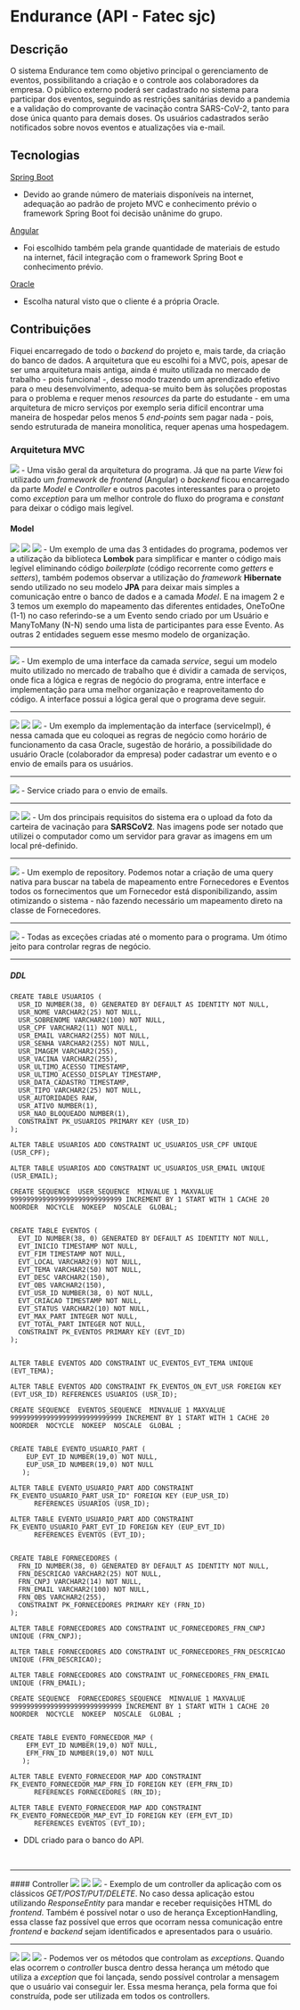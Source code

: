 # Endurance (API - Fatec sjc)

## Descrição
O sistema Endurance tem como objetivo principal o gerenciamento de eventos, possibilitando a criação e o controle aos colaboradores da empresa. O público externo poderá ser cadastrado no sistema para participar dos eventos, seguindo as restrições sanitárias devido a pandemia e a validação do comprovante de vacinação contra SARS-CoV-2, tanto para dose única quanto para demais doses. Os usuários cadastrados serão notificados sobre novos eventos e atualizações via e-mail.

## Tecnologias
[Spring Boot](https://spring.io/projects/spring-boot)
- Devido ao grande número de materiais disponíveis na internet, adequação ao padrão de projeto MVC e conhecimento prévio o framework Spring Boot foi decisão unânime do grupo.
  
[Angular](https://angular.io/cli)
- Foi escolhido também pela grande quantidade de materiais de estudo na internet, fácil integração com o framework Spring Boot e conhecimento prévio. 
  
[Oracle](https://www.oracle.com/br/database/)
- Escolha natural visto que o cliente é a própria Oracle.


## Contribuições
Fiquei encarregado de todo o <i>backend</i> do projeto e, mais tarde, da criação do banco de dados. A arquitetura que eu escolhi foi a MVC, pois, apesar de ser uma arquitetura mais antiga, ainda é muito utilizada no mercado de trabalho - pois funciona! -, desso modo trazendo um aprendizado efetivo para o meu desenvolvimento, adequa-se muito bem às soluções propostas para o problema e requer menos <i>resources</i> da parte do estudante - em uma arquitetura de micro serviços por exemplo seria difícil encontrar uma maneira de hospedar pelos menos 5 <i>end-points</i> sem pagar nada - pois, sendo estruturada de maneira monolitica, requer apenas uma hospedagem.

### Arquitetura MVC
<img src="img/MVC.PNG">
- Uma visão geral da arquitetura do programa. Já que na parte <i>View</i> foi utilizado um <i>framework</i> de <i>frontend</i> (Angular) o <i>backend</i> ficou encarregado da parte <i>Model</i> e <i>Controller</i> e outros pacotes interessantes para o projeto como <i>exception</i> para um melhor controle do fluxo do programa e <i>constant</i> para deixar o código mais legível.

#### Model
<img src="img/model1.PNG">
<img src="img/model2.PNG">
<img src="img/model3.PNG">
- Um exemplo de uma das 3 entidades do programa, podemos ver a utilização da biblioteca <b>Lombok</b> para simplificar e manter o código mais legível eliminando código <i>boilerplate</i> (código recorrente como <i>getters</i> e <i>setters</i>), também podemos observar a utilização do <i>framework</i> <b>Hibernate</b> sendo utilizado no seu modelo <b>JPA</b> para deixar mais simples a comunicação entre o banco de dados e a camada <i>Model</i>. E na imagem 2 e 3 temos um exemplo do mapeamento das diferentes entidades, OneToOne (1-1) no caso referindo-se a um Evento sendo criado por um Usuário e ManyToMany (N-N) sendo uma lista de participantes para esse Evento. As outras 2 entidades seguem esse mesmo modelo de organização.
<hr>
<img src="img/service1.PNG">
- Um exemplo de uma interface da camada <i>service</i>, segui um modelo muito utilizado no mercado de trabalho que é dividir a camada de serviços, onde fica a lógica e regras de negócio do programa, entre interface e implementação para uma melhor organização e reaproveitamento do código. A interface possui a lógica geral que o programa deve seguir.
<hr>
<img src="img/serviceImpl1.PNG">
<img src="img/serviceImpl2.PNG">
<img src="img/serviceImpl3.PNG">
- Um exemplo da implementação da interface (serviceImpl), é nessa camada que eu coloquei as regras de negócio como horário de funcionamento da casa Oracle, sugestão de horário, a possibilidade do usuário Oracle (colaborador da empresa) poder cadastrar um evento e o envio de emails para os usuários.
<hr>
<img src="img/serviceImpl4.PNG">
- Service criado para o envio de emails.
<hr>
<img src="img/vaccine1.PNG">
<img src="img/vaccine2.PNG">
- Um dos principais requisitos do sistema era o upload da foto da carteira de vacinação para <b>SARSCoV2</b>. Nas imagens pode ser notado que utilizei o computador como um servidor para gravar as imagens em um local pré-definido.
<hr>
<img src="img/repository1.PNG">
- Um exemplo de repository. Podemos notar a criação de uma query nativa para buscar na tabela de mapeamento entre Fornecedores e Eventos todos os fornecimentos que um Fornecedor está disponibilizando, assim otimizando o sistema - não fazendo necessário um mapeamento direto na classe de Fornecedores.
<hr>
<img src="img/exceptions1.PNG">
- Todas as exceções criadas até o momento para o programa. Um ótimo jeito para controlar regras de negócio.
<hr>

##### DDL

```
CREATE TABLE USUARIOS (
  USR_ID NUMBER(38, 0) GENERATED BY DEFAULT AS IDENTITY NOT NULL,
  USR_NOME VARCHAR2(25) NOT NULL,
  USR_SOBRENOME VARCHAR2(100) NOT NULL,
  USR_CPF VARCHAR2(11) NOT NULL,
  USR_EMAIL VARCHAR2(255) NOT NULL,
  USR_SENHA VARCHAR2(255) NOT NULL,
  USR_IMAGEM VARCHAR2(255),
  USR_VACINA VARCHAR2(255),
  USR_ULTIMO_ACESSO TIMESTAMP,
  USR_ULTIMO_ACESSO_DISPLAY TIMESTAMP,
  USR_DATA_CADASTRO TIMESTAMP,
  USR_TIPO VARCHAR2(25) NOT NULL,
  USR_AUTORIDADES RAW,
  USR_ATIVO NUMBER(1),
  USR_NAO_BLOQUEADO NUMBER(1),
  CONSTRAINT PK_USUARIOS PRIMARY KEY (USR_ID)
);

ALTER TABLE USUARIOS ADD CONSTRAINT UC_USUARIOS_USR_CPF UNIQUE (USR_CPF);

ALTER TABLE USUARIOS ADD CONSTRAINT UC_USUARIOS_USR_EMAIL UNIQUE (USR_EMAIL);

CREATE SEQUENCE  USER_SEQUENCE  MINVALUE 1 MAXVALUE 9999999999999999999999999999 INCREMENT BY 1 START WITH 1 CACHE 20 NOORDER  NOCYCLE  NOKEEP  NOSCALE  GLOBAL;


CREATE TABLE EVENTOS (
  EVT_ID NUMBER(38, 0) GENERATED BY DEFAULT AS IDENTITY NOT NULL,
  EVT_INICIO TIMESTAMP NOT NULL,
  EVT_FIM TIMESTAMP NOT NULL,
  EVT_LOCAL VARCHAR2(9) NOT NULL,
  EVT_TEMA VARCHAR2(50) NOT NULL,
  EVT_DESC VARCHAR2(150),
  EVT_OBS VARCHAR2(150),
  EVT_USR_ID NUMBER(38, 0) NOT NULL,
  EVT_CRIACAO TIMESTAMP NOT NULL,
  EVT_STATUS VARCHAR2(10) NOT NULL,
  EVT_MAX_PART INTEGER NOT NULL,
  EVT_TOTAL_PART INTEGER NOT NULL,
  CONSTRAINT PK_EVENTOS PRIMARY KEY (EVT_ID)
);


ALTER TABLE EVENTOS ADD CONSTRAINT UC_EVENTOS_EVT_TEMA UNIQUE (EVT_TEMA);

ALTER TABLE EVENTOS ADD CONSTRAINT FK_EVENTOS_ON_EVT_USR FOREIGN KEY (EVT_USR_ID) REFERENCES USUARIOS (USR_ID);

CREATE SEQUENCE  EVENTOS_SEQUENCE  MINVALUE 1 MAXVALUE 9999999999999999999999999999 INCREMENT BY 1 START WITH 1 CACHE 20 NOORDER  NOCYCLE  NOKEEP  NOSCALE  GLOBAL ;


CREATE TABLE EVENTO_USUARIO_PART (	
	EUP_EVT_ID NUMBER(19,0) NOT NULL, 
	EUP_USR_ID NUMBER(19,0) NOT NULL
   );

ALTER TABLE EVENTO_USUARIO_PART ADD CONSTRAINT FK_EVENTO_USUARIO_PART_USR_ID" FOREIGN KEY (EUP_USR_ID)
	  REFERENCES USUARIOS (USR_ID);

ALTER TABLE EVENTO_USUARIO_PART ADD CONSTRAINT FK_EVENTO_USUARIO_PART_EVT_ID FOREIGN KEY (EUP_EVT_ID)
	  REFERENCES EVENTOS (EVT_ID);


CREATE TABLE FORNECEDORES (
  FRN_ID NUMBER(38, 0) GENERATED BY DEFAULT AS IDENTITY NOT NULL,
  FRN_DESCRICAO VARCHAR2(25) NOT NULL,
  FRN_CNPJ VARCHAR2(14) NOT NULL,
  FRN_EMAIL VARCHAR2(100) NOT NULL,
  FRN_OBS VARCHAR2(255),
  CONSTRAINT PK_FORNECEDORES PRIMARY KEY (FRN_ID)
);

ALTER TABLE FORNECEDORES ADD CONSTRAINT UC_FORNECEDORES_FRN_CNPJ UNIQUE (FRN_CNPJ);

ALTER TABLE FORNECEDORES ADD CONSTRAINT UC_FORNECEDORES_FRN_DESCRICAO UNIQUE (FRN_DESCRICAO);

ALTER TABLE FORNECEDORES ADD CONSTRAINT UC_FORNECEDORES_FRN_EMAIL UNIQUE (FRN_EMAIL);

CREATE SEQUENCE  FORNECEDORES_SEQUENCE  MINVALUE 1 MAXVALUE 9999999999999999999999999999 INCREMENT BY 1 START WITH 1 CACHE 20 NOORDER  NOCYCLE  NOKEEP  NOSCALE  GLOBAL ;


CREATE TABLE EVENTO_FORNECEDOR_MAP (	
	EFM_EVT_ID NUMBER(19,0) NOT NULL, 
	EFM_FRN_ID NUMBER(19,0) NOT NULL
   );

ALTER TABLE EVENTO_FORNECEDOR_MAP ADD CONSTRAINT FK_EVENTO_FORNECEDOR_MAP_FRN_ID FOREIGN KEY (EFM_FRN_ID)
	  REFERENCES FORNECEDORES (RN_ID);

ALTER TABLE EVENTO_FORNECEDOR_MAP ADD CONSTRAINT FK_EVENTO_FORNECEDOR_MAP_EVT_ID FOREIGN KEY (EFM_EVT_ID)
	  REFERENCES EVENTOS (EVT_ID);	  
```
- DDL criado para o banco do API.
<br>
<hr>
#### Controller
<img src="img/controller1.PNG">
<img src="img/controller2.PNG">
<img src="img/controller3.PNG">
- Exemplo de um controller da aplicação com os clássicos <i>GET/POST/PUT/DELETE</i>. No caso dessa aplicação estou utilizando <i>ResponseEntity</i> para mandar e receber requisições HTML do <i>frontend</i>. Também é possível notar o uso de herança ExceptionHandling, essa classe faz possível que erros que ocorram nessa comunicação entre <i>frontend</i> e <i>backend</i> sejam identificados e apresentados para o usuário.
<hr>
<img src="img/controller4.PNG">
<img src="img/controller5.PNG">
<img src="img/controller6.PNG">
- Podemos ver os métodos que controlam as <i>exceptions</i>. Quando elas ocorrem o <i>controller</i> busca dentro dessa herança um método que utiliza a <i>exception</i> que foi lançada, sendo possível controlar a mensagem que o usuário vai conseguir ler. Essa mesma herança, pela forma que foi construída, pode ser utilizada em todos os controllers.
